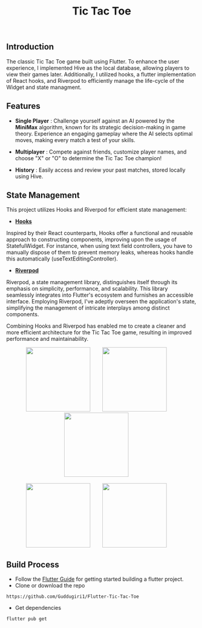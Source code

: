 <h1 align="center"> Tic Tac Toe </h1> <br>





<!-- END doctoc generated TOC please keep comment here to allow auto update -->

## Introduction

The classic Tic Tac Toe game built using Flutter. To enhance the user experience, I implemented Hive
as the local database, allowing players to view their games later. Additionally, I utilized hooks, a
flutter implementation of React hooks, and Riverpod to efficiently manage the life-cycle of the
Widget and state managment.
## Features

* **Single Player** : Challenge yourself against an AI powered by the ****MiniMax**** algorithm, known for its strategic decision-making in game theory. Experience an engaging gameplay where the AI selects optimal moves, making every match a test of your skills.

* **Multiplayer** : Compete against friends, customize player names, and choose "X" or "O" to determine
  the Tic Tac Toe champion!
* **History** :  Easily access and review your past matches, stored locally using Hive.

## State Management

This project utilizes Hooks and Riverpod for efficient state management:


* [**Hooks**](https://pub.dev/packages/flutter_hooks)

Inspired by their React counterparts, Hooks offer a functional and reusable approach to constructing components, improving upon the usage of StatefulWidget. For instance, when using text field controllers, you have to manually dispose of them to prevent memory leaks, whereas hooks handle this automatically (useTextEditingController).
* [**Riverpod**](https://pub.dev/packages/riverpod)

Riverpod, a state management library, distinguishes itself through its emphasis on simplicity,
performance, and scalability. This library seamlessly integrates into Flutter's ecosystem and
furnishes an accessible interface. Employing Riverpod, I've adeptly overseen the application's
state, simplifying the management of intricate interplays among distinct components.

Combining Hooks and Riverpod has enabled me to create a cleaner and more efficient architecture for
the Tic Tac Toe game, resulting in improved performance and maintainability.

<p align="center">
  <img src="https://github.com/Guddugiri1/Flutter-Tic-Tac-Toe/tree/main/lib/screenshots/main_menu.png" width=170>
  &nbsp;&nbsp;&nbsp;&nbsp;&nbsp;&nbsp;
  <img src="https://github.com/Guddugiri1/Flutter-Tic-Tac-Toe/tree/main/lib/screenshots/single_player.png" width=170>
  &nbsp;&nbsp;&nbsp;&nbsp;&nbsp;&nbsp;
  <img src="https://github.com/Guddugiri1/Flutter-Tic-Tac-Toe/tree/main/lib/screenshots/player_names.png" width=170>
  &nbsp;&nbsp;&nbsp;&nbsp;&nbsp;&nbsp;

</p>
<p align="center">
  <img src="https://github.com/Guddugiri1/Flutter-Tic-Tac-Toe/tree/main/lib/screenshots/o_wins.png" width=170>
  &nbsp;&nbsp;&nbsp;&nbsp;&nbsp;&nbsp;
    <img src="https://github.com/Guddugiri1/Flutter-Tic-Tac-Toe/tree/main/lib/screenshots/game_history.png" width=170>
  &nbsp;&nbsp;&nbsp;&nbsp;&nbsp;&nbsp;
</p>

## Build Process

- Follow the [Flutter Guide](https://docs.flutter.dev/) for getting started building a flutter
  project.
- Clone or download the repo

```{r klippy, echo=FALSE, include=TRUE}
https://github.com/Guddugiri1/Flutter-Tic-Tac-Toe
```

- Get dependencies

```{r klippy, echo=FALSE, include=TRUE}
flutter pub get
```
